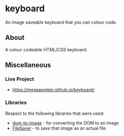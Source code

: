 # keyboard

An image saveable keyboard that you can colour code.

## About

A colour codeable HTML/CSS keyboard.

## Miscellaneous

### Live Project

- <https://megaapplepi.github.io/keyboard/>

### Libraries

Respect to the following libraries that were used:

- [dom-to-image](https://github.com/tsayen/dom-to-image) - for converting the DOM to an image
- [FileSaver](https://github.com/eligrey/FileSaver.js/) - to save that image as an actual file
